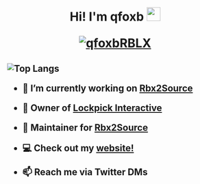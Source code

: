<h1 align="center">Hi! I'm qfoxb <img src="https://github.com/qfoxb.png" style="width:32px;height:32px;"/>


<a href="https://twitter.com/qfoxbRBLX" target="blank"><img src="https://img.shields.io/twitter/follow/qfoxbRBLX?style=plastic" alt="qfoxbRBLX" /></a>
<h2  align="left">
  
![Top Langs](https://github-readme-stats.vercel.app/api/top-langs/?username=qfoxb&layout=compact&theme=dark)
<p align="left">
  
- 🔧 I’m currently working on [Rbx2Source](https://github.com/LockpickInteractive/Rbx2Source)

- 🔐 Owner of [Lockpick Interactive](https://github.com/LockpickInteractive)

- 🤖 Maintainer for [Rbx2Source](https://github.com/LockpickInteractive/Rbx2Source)

- 💻 Check out my [website!](https://qfoxb.playstar.land)

- 📫 Reach me via Twitter DMs
